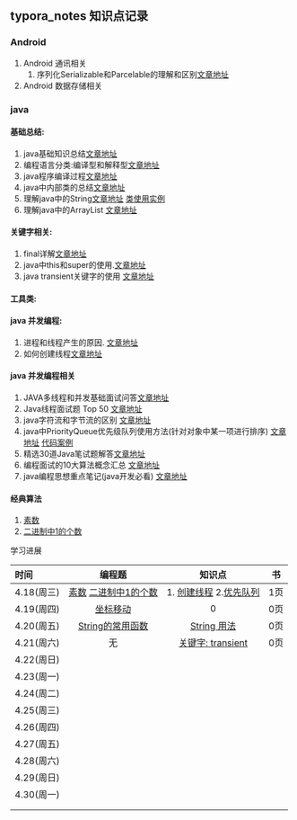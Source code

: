 ## typora_notes 知识点记录
### Android

1. Android 通讯相关
   1. 序列化Serializable和Parcelable的理解和区别[文章地址](https://github.com/chaoxiongTian/typora_notes/blob/master/%E6%8A%80%E6%9C%AF%E6%96%87%E6%A1%A3/Android%E7%9B%B8%E5%85%B3/%E5%BA%8F%E5%88%97%E5%8C%96Serializable%E5%92%8CParcelable%E7%9A%84%E7%90%86%E8%A7%A3%E5%92%8C%E5%8C%BA%E5%88%AB.md)
2. Android 数据存储相关

### java

#### 基础总结:

1. java基础知识总结[文章地址](https://github.com/chaoxiongTian/typora_notes/blob/master/%E6%8A%80%E6%9C%AF%E6%96%87%E6%A1%A3/Java%E7%9B%B8%E5%85%B3/java%E5%9F%BA%E7%A1%80%E5%A4%8D%E4%B9%A0%E6%80%BB%E7%BB%93.md)
2. 编程语言分类:编译型和解释型[文章地址](https://github.com/chaoxiongTian/typora_notes/blob/master/%E6%8A%80%E6%9C%AF%E6%96%87%E6%A1%A3/Java%E7%9B%B8%E5%85%B3/%E8%AF%AD%E8%A8%80%E5%88%86%E7%B1%BB(%E7%BC%96%E8%AF%91%E5%9E%8B%E5%92%8C%E8%A7%A3%E9%87%8A%E5%9E%8B).md)
3. java程序编译过程[文章地址](https://github.com/chaoxiongTian/typora_notes/blob/master/%E6%8A%80%E6%9C%AF%E6%96%87%E6%A1%A3/Java%E7%9B%B8%E5%85%B3/%E7%BC%96%E8%AF%91%E8%BF%87%E7%A8%8B%E5%92%8C%E8%BF%90%E8%A1%8C%E8%BF%87%E7%A8%8B.md)
4. java中内部类的总结[文章地址](https://www.cnblogs.com/hasse/p/5020519.html)
5. 理解java中的String[文章地址](https://www.cnblogs.com/xiaoxi/p/6036701.html)  [类使用实例](https://github.com/chaoxiongTian/algorithm/blob/master/Algorithm_java_idea/src/com/chaoxiong/niuke/huawei/StringUser.java)
6. 理解java中的ArrayList [文章地址](http://www.cnblogs.com/xiaoxi/p/6097932.html)

#### 关键字相关:

1. final详解[文章地址](https://www.cnblogs.com/dotgua/p/6357951.html)
2. java中this和super的使用.[文章地址](http://www.cnblogs.com/hasse/p/5023392.html)
3. java transient关键字的使用 [文章地址](http://www.cnblogs.com/lanxuezaipiao/p/3369962.html)

#### 工具类:

#### java 并发编程:

1. 进程和线程产生的原因. [文章地址](http://www.cnblogs.com/dolphin0520/p/3910667.html)
2. 如何创建线程[文章地址](http://www.cnblogs.com/dolphin0520/p/3913517.html)

#### java 并发编程相关

1. JAVA多线程和并发基础面试问答[文章地址](http://www.cnblogs.com/dolphin0520/p/3932934.html)
2. Java线程面试题 Top 50 [文章地址](http://www.cnblogs.com/dolphin0520/p/3958019.html)
3. java字符流和字节流的区别 [文章地址](https://blog.csdn.net/sunhuaqiang1/article/details/52756999)
4. java中PriorityQueue优先级队列使用方法(针对对象中某一项进行排序) [文章地址](https://blog.csdn.net/hiphopmattshi/article/details/7334487)  [代码案例](https://github.com/chaoxiongTian/algorithm/blob/master/Algorithm_java_idea/src/com/chaoxiong/niuke/huawei/priorityQueue.java)
5. 精选30道Java笔试题解答[文章地址](http://www.cnblogs.com/lanxuezaipiao/p/3371224.html)
6. 编程面试的10大算法概念汇总 [文章地址](http://www.cnblogs.com/lanxuezaipiao/p/3447757.html)
7. java编程思想重点笔记(java开发必看) [文章地址](http://www.cnblogs.com/lanxuezaipiao/p/4153070.html)


#### 经典算法

1. [素数](https://github.com/chaoxiongTian/algorithm/blob/master/Algorithm_java_idea/src/com/chaoxiong/niuke/huawei/ClassicsArithmetic.java)
2. [二进制中1的个数](https://github.com/chaoxiongTian/algorithm/blob/master/Algorithm_java_idea/src/com/chaoxiong/niuke/huawei/ClassicsArithmetic.java)


学习进展

| 时间       |                   编程题                    |                   知识点                    | 书    |
| :------- | :--------------------------------------: | :--------------------------------------: | ---- |
| 4.18(周三) | [素数](https://github.com/chaoxiongTian/algorithm/blob/master/Algorithm_java_idea/src/com/chaoxiong/niuke/huawei/ClassicsArithmetic.java) [二进制中1的个数](https://github.com/chaoxiongTian/algorithm/blob/master/Algorithm_java_idea/src/com/chaoxiong/niuke/huawei/ClassicsArithmetic.java) | 1. [创建线程](http://www.cnblogs.com/dolphin0520/p/3913517.html)  2.[优先队列](https://github.com/chaoxiongTian/algorithm/blob/master/Algorithm_java_idea/src/com/chaoxiong/niuke/huawei/priorityQueue.java) | 1页   |
| 4.19(周四) | [坐标移动](https://github.com/chaoxiongTian/algorithm/blob/master/Algorithm_java_idea/src/com/chaoxiong/niuke/huawei/HuaWei_17.java) |                    0                     | 0页   |
| 4.20(周五) | [String的常用函数](https://github.com/chaoxiongTian/algorithm/blob/master/Algorithm_java_idea/src/com/chaoxiong/niuke/huawei/StringUser.java) | [String 用法](https://www.cnblogs.com/xiaoxi/p/6036701.html) | 0页   |
| 4.21(周六) |                    无                     | [关键字: transient](http://www.cnblogs.com/lanxuezaipiao/p/3369962.html) | 0页   |
| 4.22(周日) |                                          |                                          |      |
| 4.23(周一) |                                          |                                          |      |
| 4.24(周二) |                                          |                                          |      |
| 4.25(周三) |                                          |                                          |      |
| 4.26(周四) |                                          |                                          |      |
| 4.27(周五) |                                          |                                          |      |
| 4.28(周六) |                                          |                                          |      |
| 4.29(周日) |                                          |                                          |      |
| 4.30(周一) |                                          |                                          |      |
|          |                                          |                                          |      |
|          |                                          |                                          |      |

